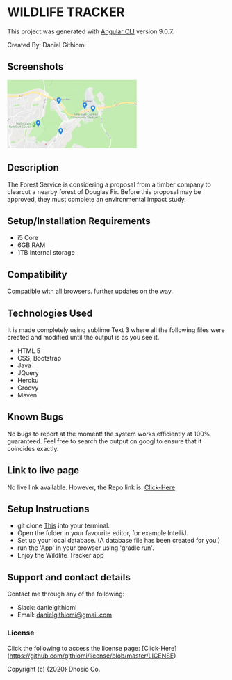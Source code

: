 # WILDLIFE TRACKER

 This project was generated with [Angular CLI](https://github.com/angular/angular-cli) version 9.0.7.

 Created By: Daniel Githiomi

## Screenshots

  ![SCREENSHOT](src/main/resources/public/Images/zonesmap.png)

## Description

The Forest Service is considering a proposal from a timber company to clearcut a nearby forest of Douglas Fir. Before this proposal may be approved, they must complete an environmental impact study. 

## Setup/Installation Requirements
* i5 Core
* 6GB RAM
* 1TB Internal storage 

## Compatibility

  Compatible with all browsers.
  further updates on the way. 

## Technologies Used
It is made completely using sublime Text 3 where all the following files were created and modified until the output is as you see it.
* HTML 5
* CSS, Bootstrap
* Java
* JQuery
* Heroku
* Groovy
* Maven

## Known Bugs
No bugs to report at the moment! the system works efficiently at 100% guaranteed. Feel free to search the output on googl to ensure that it coincides exactly.

## Link to live page
No live link available.
However, the Repo link is: [Click-Here](https://github.com/githiomi/Wildlife)

## Setup Instructions
* git clone [This](https://github.com/githiomi/Wildlife) into your terminal.  
* Open the folder in your favourite editor, for example IntelliJ.
* Set up your local database. (A database file has been created for you!)
* run the 'App' in your browser using 'gradle run'.
* Enjoy the Wildlife_Tracker app


## Support and contact details
Contact me through any of the following:
* Slack: danielgithiomi
* Email: danielgithiomi@gmail.com


### License
Click the following to access the license page: [Click-Here] (https://github.com/githiomi/license/blob/master/LICENSE)

Copyright (c) {2020} Dhosio Co.

